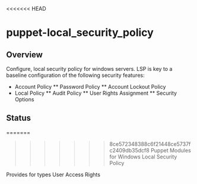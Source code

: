 <<<<<<< HEAD
# puppet-local_security_policy

## Overview
Configure, local security policy for windows servers.  LSP is key to a baseline configuration of the following security features:
* Account Policy
** Password Policy
** Account Lockout Policy
* Local Policy
** Audit Policy
** User Rights Assignment
** Security Options

## Status



=======
>>>>>>> 8ce572348388c6f21448ce5737fc2409db35dcf8
Puppet Modules for Windows Local Security Policy

Provides for types
User Access Rights
